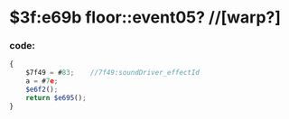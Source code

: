 ﻿
# $3f:e69b floor::event05? //[warp?]


### code:
```js
{
	$7f49 = #83;	//7f49:soundDriver_effectId
	a = #7e;
	$e6f2();
	return $e695();
}
```




